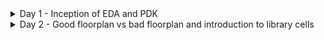 <details>
  <summary> Day 1 - Inception of EDA and PDK </summary>

  # Day 1 - Inception of EDA and PDK

  <details>
    <summary> Theory </summary>


## From Software Applications to Hardware 

- Application software (Apps) enters into system software which converts the apps into binary language to be understood by hardware.
- Major components of system software are operating system, compiler, and assembler.
  
<img width="811" alt="1" src="https://github.com/sukanyasmeher/sfal-vsd/assets/166566124/d4ed9a15-c832-425f-8912-366cfc5ee863">

<img width="818" alt="2" src="https://github.com/sukanyasmeher/sfal-vsd/assets/166566124/2d06cb1b-4fff-4c71-b708-92ea05ce945a">

## SOC Design using OpenLane

### What is Process Design Kit (PDK)?
A Process Design Kit (PDK) is an essential set of documents and data files used in the design of integrated circuits (ICs). It is provided by semiconductor foundries to IC designers to ensure that their designs are manufacturable using the foundry's process technology. Here are the key components and aspects of a PDK:

1. **Design Rules**: Detailed guidelines for the physical layout of the IC. These rules ensure that the design can be reliably manufactured and meet the desired performance criteria.

2. **Device Models**: Mathematical models that describe the behavior of the transistors and other components fabricated with the specific process technology. These models are crucial for accurate circuit simulations.

3. **Technology Files**: Information about the layers and materials used in the process, such as metal layers, dielectric materials, and doping concentrations.

4. **Standard Cell Libraries**: Pre-designed and pre-characterized logic gates, flip-flops, and other fundamental building blocks. These cells are optimized for the specific process technology and are used to speed up the design process.

5. **Parameter Files**: Data for setting up simulation tools and ensuring that the simulations reflect the real-world performance of the fabricated IC.

6. **Design Verification Files**: Scripts and settings for design rule checking (DRC), layout versus schematic (LVS) checking, and other verification processes to ensure that the design meets all manufacturing requirements.

7. **Process-Specific Scripts and Tools**: Automated tools and scripts tailored for the specific process technology, which help streamline the design and verification process.

#### Importance of PDKs

- **Manufacturability**: Ensures that the designed ICs can be reliably fabricated.
- **Performance Optimization**: Helps designers optimize their designs for performance, power, and area.
- **Efficiency**: Speeds up the design process by providing pre-characterized components and automated tools.
- **Accuracy**: Improves the accuracy of simulations, leading to better predictions of the final IC performance.

#### Usage in the Design Flow

PDKs are used throughout the IC design flow, from initial schematic capture and simulation through physical layout and verification. They are essential for both custom IC designs and designs using standard cells.

### Simplified RTL-to-GDS

<img width="1150" alt="3" src="https://github.com/sukanyasmeher/sfal-vsd/assets/166566124/b5b84f28-f3f0-492d-9d15-248fd5005be8">

<img width="1145" alt="4" src="https://github.com/sukanyasmeher/sfal-vsd/assets/166566124/b5b5fad4-aa6c-47f0-86bd-f58adc3eab60">

<img width="1133" alt="5" src="https://github.com/sukanyasmeher/sfal-vsd/assets/166566124/9000684b-1c0b-492a-9f43-b34d26c7dcf1">

<img width="1133" alt="6" src="https://github.com/sukanyasmeher/sfal-vsd/assets/166566124/96915a87-3a80-4780-8262-d73963f4f005">

<img width="1131" alt="7" src="https://github.com/sukanyasmeher/sfal-vsd/assets/166566124/43391ede-6889-44f3-a227-4f56970d836d">

<img width="1129" alt="8" src="https://github.com/sukanyasmeher/sfal-vsd/assets/166566124/21edccc1-e419-461a-a063-ce35518f8d10">

<img width="1132" alt="9" src="https://github.com/sukanyasmeher/sfal-vsd/assets/166566124/711df054-dce3-4279-bbfc-2e5b6ec62467">

<img width="1130" alt="10" src="https://github.com/sukanyasmeher/sfal-vsd/assets/166566124/eed690fe-9de9-45fe-903f-89f5b5388c44">

<img width="1133" alt="11" src="https://github.com/sukanyasmeher/sfal-vsd/assets/166566124/c33b4c48-5e6d-4a2d-b46b-fbf362e622c1">

<img width="1132" alt="12" src="https://github.com/sukanyasmeher/sfal-vsd/assets/166566124/2a04ebf9-5209-42f6-bf6d-1b5348e3a323">

### OpenLane ASIC Flow

<img width="1132" alt="13" src="https://github.com/sukanyasmeher/sfal-vsd/assets/166566124/6fa1e1a1-58e4-4fd4-ba6f-82eaf4fce854">

</details>

<details>
  <summary> Lab - Download VirtualBox in MAC OS </summary>
  
</details>

<details>
  <summary> Lab - Introduction to Open Source EDA Tool - OpenLane </summary>

## Introduction to Open Source EDA Tools  - OpenLane

Refer the link for more information - https://github.com/The-OpenROAD-Project/OpenLane
  
1. The libraries are located in `/home/vsduser/Desktop/work/tools/openlane_working_dir/pdks/sky130A/libs.ref`. We will be working with `sky130_fd_sc_hd` library.
   - `sky130_fd` is skywater foundry library
   - `sc` stands for standard cell
   - `hd` stands for high density
2. Change the directory to `/home/vsduser/Desktop/work/tools/openlane_working_dir/openlane`.
3. set alias docker='docker run -it -v $(pwd):/openLANE_flow -v $PDK_ROOT:$PDK_ROOT -e PDK_ROOT=$PDK_ROOT -u
4. Invoke OpenLane using `docker` command
5. Run OpenLane in interactive mode using the command `./flow.tcl -interactive`. Without `-interactive` it will run the complete flow. But at this stage, we want to do step-by-step.
   
The screenshot after invoking is shown below

![14](https://github.com/sukanyasmeher/sfal-vsd/assets/166566124/efbb9fea-0829-42d4-bdf4-300426efdda8)

6. Command for input required package for openlane flow is
```
package require openlane 0.9
```
7. The designs are already located in the folder `/home/vsduser/Desktop/work/tools/openlane_working_dir/openlane/designs`. We will run the design `picorv32a`. The settings are present in config.tcl. However, the precedence Opnelane takes is openlane setting < config.tcl < sky130A_sky130_fd_sc_hd_config.tcl. Command to prepare the file system and design setup is
```
prep -design picorv32a
```
A new directory called `runs` is created inside `/home/vsduser/Desktop/work/tools/openlane_working_dir/openlane/designs/picorv32a`. It has all the necessary files and folder required for synthesis.  

The screenshot is shown below
![15](https://github.com/sukanyasmeher/sfal-vsd/assets/166566124/b65ebf6a-3903-4302-bcbb-15494810972f)

8. The command to run the synthesis is
   ```
   run_synthesis
   ```
   After successful synthesis, the output is shown below.
   
![16](https://github.com/sukanyasmeher/sfal-vsd/assets/166566124/73d4c00b-72d5-46bf-8330-073a184316db)

9. Next task is to find the ***flop ratio*** which is ratio of number of D flip flops and the total number of standard cells which is 1613/14876=0.10843.
 ![17](https://github.com/sukanyasmeher/sfal-vsd/assets/166566124/9bd1c07a-4af6-49e6-980e-959ef7192dec)

10. Synthesis reports are present in `/home/vsduser/Desktop/work/tools/openlane_working_dir/openlane/designs/picorv32a/runs/18-06_00-09/reports/synthesis`. The reports are
```
    total 1736
-rw-r--r-- 1 vsduser vsduser   1216 Jun 18 06:18 1-yosys_pre.stat
-rw-r--r-- 1 vsduser vsduser    866 Jun 18 06:18 1-yosys_dff.stat
-rw-r--r-- 1 vsduser vsduser  20479 Jun 18 06:19 1-yosys_4.chk.rpt
-rw-r--r-- 1 vsduser vsduser   2674 Jun 18 06:19 1-yosys_4.stat.rpt
-rw-r--r-- 1 vsduser vsduser     12 Jun 18 06:19 2-opensta_tns.rpt
-rw-r--r-- 1 vsduser vsduser     11 Jun 18 06:19 2-opensta_wns.rpt
-rw-r--r-- 1 vsduser vsduser 816771 Jun 18 06:19 2-opensta.timing.rpt
-rw-r--r-- 1 vsduser vsduser  17763 Jun 18 06:19 2-opensta.min_max.rpt
-rw-r--r-- 1 vsduser vsduser 816771 Jun 18 06:19 2-opensta.rpt
-rw-r--r-- 1 vsduser vsduser  74793 Jun 18 06:19 2-opensta.slew.rpt
```
  
</details>

</details>

<details> 
  <summary> Day 2 - Good floorplan vs bad floorplan and introduction to library cells </summary>

# Day 2 - Good floorplan vs bad floorplan and introduction to library cells

<details>
  <summary> 1 - Chip Floorplan Considerations </summary>
  
  # 1 - Chip Floorplan Considerations
  
<details>
  <summary> Theory </summary>

Following steps are considered for chip floorplan
  - Define the height and width of the core and die
  - Define the location of pre-placed cells
  - Surround the pre-placed cells with de-coupling capacitor
  - Power planning
  - Pin placement and logical cell placement blockage
    
## Utilization Factor and Aspect Ratio

Steps to define the height and width of the core and die 
- Define the netlist which is the connectivity between all the components
- Convert the symbols of gates into the physical dimension
- Find out the dimensions of standard cells (not wires as of now). Let's assume the rough dimensions of standard cells as 1unit X 1unit. Thus area is 1 sq. unit.
- With the help of this information, next, we can calculate the area occupied by the netlist on a silicon wafer. The total are occupied by this netlist will be no. of cells X 1sq. unit.
- Utilization Ration = Area occupied by netlist/Total area of the core
- Aspect Ratio = Height/ Width

<img width="1201" alt="1" src="https://github.com/sukanyasmeher/sfal-vsd/assets/166566124/41a290f0-da05-4dfd-a6d3-bc9bfb8f81c7">

<img width="1175" alt="2" src="https://github.com/sukanyasmeher/sfal-vsd/assets/166566124/04b8fadc-c5c7-4735-b685-85afcac71706">

## Concept of pre-placed cells

Steps to define the location of pre-placed cells 
- Define the combinational operation in terms of gates
- Cut them into parts, in this case may be 2 parts or 2 separate blocks. Each block will be implemented separately.
- Extend the IO pins and black box the two blocks
- Separate the black boxes as separate IPs or modules. The advantage of this is these IPs or modules can be used multiple times in the chip as required. This is the concept of re-used modules. Similarly there are other IPs available such as memory, clock gating cell, comparator, mux.
- The arrangement of these IPs in a chip is called ***Floorplanning***.
- These IPs/blocks have user-defined locations, hence are placed in chip before automated P&R and are called ***pre-placed cells***.
- Automated P&R tools place the remaining logical cells in the design onto the chip.

<img width="1168" alt="3" src="https://github.com/sukanyasmeher/sfal-vsd/assets/166566124/c6a7ba53-56cb-4d73-9c6b-62a3f1cecc8c">

<img width="1152" alt="4" src="https://github.com/sukanyasmeher/sfal-vsd/assets/166566124/3451e244-a469-418f-ba8a-1f7f2f6fc682">

<img width="1129" alt="5" src="https://github.com/sukanyasmeher/sfal-vsd/assets/166566124/2dd000f4-fdbf-4f1a-a481-f35b01b0d459">


## De-coupling capacitor

Decoupling capacitors, also known as bypass capacitors, are critical components in VLSI (Very-Large-Scale Integration) design for several reasons:

- Power Supply Stabilization: VLSI circuits can draw significant and rapidly changing amounts of current, especially during switching operations. These sudden changes can cause fluctuations in the power supply voltage. Decoupling capacitors help stabilize the voltage by providing or absorbing current as needed, ensuring a steady supply to the circuit.

- Noise Reduction: High-speed switching in VLSI circuits generates noise, which can propagate through the power supply lines and affect the performance of other parts of the chip. Decoupling capacitors filter out this high-frequency noise, reducing its impact on sensitive components.

- Signal Integrity: Variations in the power supply can lead to signal integrity issues, causing errors in data transmission and processing. Decoupling capacitors maintain a consistent voltage level, helping to preserve the integrity of signals within the chip.

- Transient Response Improvement: When a circuit suddenly switches states, the demand for current can spike. Without decoupling capacitors, the inductance and resistance in the power delivery network can prevent the power supply from responding quickly enough, leading to voltage dips. Decoupling capacitors provide the necessary current during these transitions, improving the transient response.

- Prevention of Ground Bounce and Supply Droop: Ground bounce occurs when multiple outputs switch simultaneously, causing a temporary rise in ground voltage. Similarly, supply droop happens when the supply voltage drops due to a sudden increase in current demand. Decoupling capacitors mitigate these effects by providing a local reservoir of charge.

- Reduction of Electromagnetic Interference (EMI): Switching noise can radiate as electromagnetic interference, affecting nearby circuits and systems. Decoupling capacitors help in suppressing this noise, reducing EMI.

  <img width="948" alt="6" src="https://github.com/sukanyasmeher/sfal-vsd/assets/166566124/e3553809-72a1-4a45-812d-44464929489e">

## Power Planning

Disadvantage of single power supply is shown below

<img width="1113" alt="10" src="https://github.com/sukanyasmeher/sfal-vsd/assets/166566124/4534bd64-c36d-469d-b1e2-2b89c282af42">

<img width="1169" alt="7" src="https://github.com/sukanyasmeher/sfal-vsd/assets/166566124/c5b2753b-da61-49f5-9c5e-77539ed5ba13">

<img width="1135" alt="8" src="https://github.com/sukanyasmeher/sfal-vsd/assets/166566124/4908e38f-f418-4d49-9d3f-0f8a5a3751dc">

<img width="1118" alt="9" src="https://github.com/sukanyasmeher/sfal-vsd/assets/166566124/f04a3c2e-fdd9-4fdc-b893-b2f1183aa104">

Solution is to have a power and ground supply mesh so that circuit could tap from the nearest source

<img width="1094" alt="11" src="https://github.com/sukanyasmeher/sfal-vsd/assets/166566124/5a3e8427-fb17-466d-9e9c-0d7786d5edbf">

<img width="1169" alt="12" src="https://github.com/sukanyasmeher/sfal-vsd/assets/166566124/9d16f26c-cd1b-40ad-a4bb-62b6a9fe5515">

## Pin Placement and Logical Cell Placement Blockage

Let's consider the design as shown below.

<img width="1135" alt="13" src="https://github.com/sukanyasmeher/sfal-vsd/assets/166566124/09d878a6-e0c6-45af-9cf1-32452859bc01">

Steps for pin placement and logical cell placement blockage
- The pins are placed based on where the cells are placed. Goal is to keep the pins closer.
- Clock input ports are bigger in size than the data ports. As the clock ports continuously sends signal to all the flips flops, it needs a least resistance path for clocks. And bigger the size, the lower the resistance.
- Similarly for clock output ports as we need clock signals to move out o fthe chip as fast as possible because the clock is driven continuously.
- We need to make sure that the automated P&R doesn't place any cell in the pin placement area. For this, we place the logical cell placement blockage.
- floorplan is ready for placement and routing step.

The screenshot shows how the design looks after pin placement and logical cell placement blockage.

<img width="1196" alt="14" src="https://github.com/sukanyasmeher/sfal-vsd/assets/166566124/729955ce-555b-4213-91c1-a77de7b67614">

<img width="1203" alt="15" src="https://github.com/sukanyasmeher/sfal-vsd/assets/166566124/98cfb6c8-1e33-4657-a716-51ac46208e4f">


</details>

<details>
  <summary> Lab - Floorplan using OpenLane </summary>
  
# Lab - Floorplan using OpenLane

Steps for the floorplan
1. The variables or switches for the OpenLane design flow are mentioned `README.md` inside the directory `/home/vsduser/Desktop/work/tools/openlane_working_dir/openlane/configuration/floorplan.tcl` as shown below.
 
   ![1](https://github.com/sukanyasmeher/sfal-vsd/assets/166566124/ea0c3e2f-d491-4189-bcfb-a4b41b4117fa)

2. The parameters for floorplan are set in `floorplan.tcl` in the same directory as highlighted below.
   
   ![2](https://github.com/sukanyasmeher/sfal-vsd/assets/166566124/8451a90a-e6fe-467f-a410-36db31379ab9)

3. However, the precedence Opnelane takes is openlane setting < config.tcl < sky130A_sky130_fd_sc_hd_config.tcl. A screenshot of config.tcl and sky130A_sky130_fd_sc_hd_config.tcl is shown below.
   
  ***config.tcl***
  ![7](https://github.com/sukanyasmeher/sfal-vsd/assets/166566124/49de2ce8-7581-4c06-b5c7-30cdcd69b3a9)


***sky130A_sky130_fd_sc_hd_config.tcl***   
![4](https://github.com/sukanyasmeher/sfal-vsd/assets/166566124/911b689a-60a0-4521-91e6-6cccbd291c88)

4. The command to run floorplan is `run_floorplan`and the successful completion is shown below.
   
   ![3](https://github.com/sukanyasmeher/sfal-vsd/assets/166566124/429a6363-9711-4e78-ba63-7c01e37922a5)

5. Check the floorplan by opening `picorv32a.floorplan.def` inside the directory `/home/vsduser/Desktop/work/tools/openlane_working_dir/openlane/designs/picorv32a/runs/18-06_00-09/results/floorplan`. Screenshot of picorv32a.floorplan.def is shown below.
   
   ![5](https://github.com/sukanyasmeher/sfal-vsd/assets/166566124/baf99883-95b8-474d-8bcc-6a211dc944c3)

6. Calculate the die area  
   1um = 1000 unit distance
   
   Die width = 660685/1000 = 660.685um
   
   Die height = 671405/1000 = 671.405um
   
   Area = width x height = 660.685 x 671.405 = 443587.212 um<sup>2<sup>
   
7. Next we load the generated floorplan.def in Magic tool and exploring it. Change directory to folder containing floorplan.def and then load floorplan.def in magic tool with the command
```
cd /home/vsduser/Desktop/work/tools/openlane_working_dir/openlane/designs/picorv32a/runs/18-06_00-09/results/floorplan
magic -T /home/vsduser/Desktop/work/tools/openlane_working_dir/pdks/sky130A/libs.tech/magic/sky130A.tech lef read ../../tmp/merged.lef def read picorv32a.floorplan.def &
```
The screenshot shows the layout of floorplan in Magic.
![6](https://github.com/sukanyasmeher/sfal-vsd/assets/166566124/0126182f-715b-4d91-bf07-491b5072621c)

8. Next we review the floorplan layout in Magic.
- Input and output pins are placed almost equidistant
  
  ![8](https://github.com/sukanyasmeher/sfal-vsd/assets/166566124/8a326ece-5692-4059-a024-61b213475534)

- Identify the metal of the pin by placing the cursor and type 's'. Then `tkcon` window type 'what` which shows the metal layer of the pin or port as shown below.
    ![9](https://github.com/sukanyasmeher/sfal-vsd/assets/166566124/923a61d9-ee6e-417b-a5d1-798d23b883c9)
  
- From the above figure, you can see that the decap cell locations are at the end of the row as they are set as endcap in config.tcl.
  
- Tap cells are equidistant from the diagonal tap cells as shown below. Tap cells connect the substrate (or wells) to a fixed potential, typically the power supply (VDD) or ground (VSS). This is necessary to prevent floating substrate or well potentials, which can lead to latch-up conditions or leakage currents.
  ![10](https://github.com/sukanyasmeher/sfal-vsd/assets/166566124/9016550b-5df6-4e69-95d3-1a406c63e766)

- The floorplan doesn't take into consideration the placement of standard cells. But standard cells are present here at the origin.
  ![11](https://github.com/sukanyasmeher/sfal-vsd/assets/166566124/05efd79c-d147-4c5c-8b1e-2f187419971e)

- If changes are needed for the design, it is always prefered to make it at `sky130A_sky130_fd_sc_hd_config.tcl` level.

  
</details>
  
</details>

<details>
  <summary> 2 - Library Binding and Placement </summary>

  # 2 - Library Binding and Placement

  <details>
  <summary> Theory </summary>

  The following steps are considered for library binding and placement
  - Bind netlist with physical cells
  - Placement of the cells on the floorplan
  - Optimize placement using estimated wire length and capacitance
  
  ## Netlist binding and initial place design

Steps for netlist binding and initial place design
- Give the cells physical dimensions (width and height). The cells are present in a library which includes physical information, timing information such as delay information, and required condition of the cells. The library has different flavors of each cell.
- Place the netlist onto the floorplan. the netlsit contains connectivity information of the design.
- Placement makes sure that the pre-placed locations are not affected. There will be no cells placed in these locations.
- Place the FF cells closer to the IO pins and combinational cells close to FF. This way we can maintain the timing requirements. Sometimes the cells are abutted which is a good example of high frequency circuits.

<img width="1198" alt="16" src="https://github.com/sukanyasmeher/sfal-vsd/assets/166566124/97c2f68f-8841-4525-b686-1667d8835429">

<img width="1209" alt="17" src="https://github.com/sukanyasmeher/sfal-vsd/assets/166566124/33e076e1-9c1c-4680-8677-5178942d1cfa">

<img width="1205" alt="18" src="https://github.com/sukanyasmeher/sfal-vsd/assets/166566124/efd7fe1d-a74d-432b-8bc0-d516f44c7ec4">

## Optimize placement using estimated wire length and capacitance

Steps to optimize placement using estimated wire length and capacitance
- We estimate the wire length and capacitance and insert repeaters (buffers) based on that. If the wire length is longer, both the capacitance and resistance increase. This way signal integrity is maintained. This tradeoff with the area.
- No repeater is inserted if the wire length and capacitance are not large.
- Since there are no clocks yet, verify if the data path is correct considering the ideal clock such as setup timing analysis. Hold timing analysis is irrelevant without a clock.

  <img width="1206" alt="19" src="https://github.com/sukanyasmeher/sfal-vsd/assets/166566124/150f3124-0560-4706-96c4-cb02315aa5fa">

</details>

<details>
  <summary> Lab - Congestion aware placement using RePlAce </summary>

  ## Congestion aware placement using RePlAce
    
</details>

</details>

<details>
  <summary> 3 - Cell Design and Characterization Flow </summary>

  # 3 - Cell Design and Characterization Flow
  <details>
    <summary> Theory </summary>

  Cell design flow involves 3 steps
  - Inputs
  - Design steps
  - Outputs
    
  ## Inputs for cell design flow

  Inputs for cell design flow are 
  - Process design kit (PDK) including DRC and LVS rules
  - Spice models
  - Library and user-defined specs like cell height, width, supply voltage,metal layers, pin locations, drawn gate length etc

Cell height is defined by the separation between the power and ground rails.  
Cell width is defined by the drive strength of the cell.
  
<img width="1136" alt="20" src="https://github.com/sukanyasmeher/sfal-vsd/assets/166566124/85001ef0-6f8a-4aed-8f54-ee130bb23ac1">

<img width="1152" alt="21" src="https://github.com/sukanyasmeher/sfal-vsd/assets/166566124/881d06d2-2d8a-4e4b-bbe8-8f9b0076705b">

<img width="1155" alt="22" src="https://github.com/sukanyasmeher/sfal-vsd/assets/166566124/f622f6c9-9603-40a9-8233-0f93ca2f2e04">

<img width="1154" alt="23" src="https://github.com/sukanyasmeher/sfal-vsd/assets/166566124/08aebbd2-a9a4-4043-93a3-8c3008c675c9">

## Design steps for cell design flow

Design steps for cell design flow are
- Circuit design
- Layout design
- Characterization

Circuit design involves 2 steps:
1) Implement the functionality itself using CMOS or other technology
2) Model the PMOS and NMOS in such a fashion to meet library requirements
   
Both of them are based on spice simulation. The output we get from circuit design is called ***circuit description language*** or CDL.

<img width="1143" alt="24" src="https://github.com/sukanyasmeher/sfal-vsd/assets/166566124/0ea739e4-c582-472a-8d13-f87c3031288e">

Layout design involves the following steps:
1) Get the function implemented through MOS transistors or PMOS and NMOS connections
2) Get the NMOS and PMOS network graph
3) Obtain the Euler's path - path traced only once
4) Draw the stick diagram
5) Convert the stick diagram to layout adhering to layout rules (DRC) from the foundry
6) Extract the parasitics and characterize it in terms of timing

The output of layout design is GDSII, LEF and extracted spice netlist (.cir) which is after parasitic extraction.

 <img width="1161" alt="25" src="https://github.com/sukanyasmeher/sfal-vsd/assets/166566124/f1f3d7f2-3555-41b3-af66-c8d9b23d6bfd">

Characterization flow involves the following steps:
1) Read in the models for PMOS and NMOS
2) Read the extracted spice netlist
3) Recognize the behavior of buffer (2 inverters in series)
4) Read the sub-circuit of inverter
5) Attach the necessary power sources
6) Apply the stimulus
7) Provide the necessary output capacitance or load
8) Provide the necessary simulation command (like .tran, .dc)

Characterization software is called ***GUNA*** which takes the input from step 1 to 8 in a configuration file. Characterization is further divided into timing characterization, power characterization, and noise characterization. 
The output of characterization is timing, noise, power .libs, function.

<img width="1184" alt="26" src="https://github.com/sukanyasmeher/sfal-vsd/assets/166566124/7511ebeb-22c5-4071-8742-4f083d036dad">

  </details>
  
</details>

<details>
  <summary> 4 - General Timing Characterization Parameters </summary>
  
# 4 - General Timing Characterization Parameters

<details>
  <summary> Theory </summary>

  ## Timing threshold definations
  Different timing threshold definations are 
  - slew_low_rise_thr -  calculate the slope or slew of the particular waveform at the lower side towards 0. Typical value is 20% of VDD.
  - slew_high_rise_thr - calculate the slope or slew of the particular waveform at the higher side towards VDD. Typical value is 80% of VDD.
  - slew_low_fall_thr - Typical value is 20%
  - slew_high_fall_thr - Typical value is 80%
  - in_rise_thr - Typical value is 50%
  - in_fall_thr - Typical value is 50%
  - out_rise_thr - Typical value is 50%
  - out_fall_thr - Typical value is 50%

    <img width="1151" alt="27" src="https://github.com/sukanyasmeher/sfal-vsd/assets/166566124/043ed329-5ec8-4c47-99c8-e53cdb145d9d">

    ## Propagation delay
    Propagation delay = time(out_x_thr)-time(in_x_thr)
    
    <img width="1154" alt="28" src="https://github.com/sukanyasmeher/sfal-vsd/assets/166566124/2550b95b-c2d3-4bac-8c6a-f276e6cda715">

    ## Transition time
    <img width="1127" alt="29" src="https://github.com/sukanyasmeher/sfal-vsd/assets/166566124/4a83b775-1140-4945-9c62-031215aa2ddf">

    
  
</details>
  
</details>

</details>



